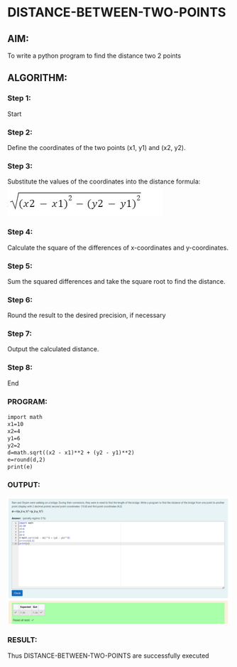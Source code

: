 # DISTANCE-BETWEEN-TWO-POINTS

## AIM:
To write a python program to find the distance two 2 points
## ALGORITHM:
### Step 1:
Start 
### Step 2:
Define the coordinates of the two points (x1, y1) and (x2, y2).
### Step 3: 
Substitute the values of the coordinates into the distance formula: 
![alt text](formula-1.JPG)
### Step 4:
Calculate the square of the differences of x-coordinates and y-coordinates.
### Step 5:
Sum the squared differences and take the square root to find the distance.
### Step 6:
Round the result to the desired precision, if necessary
### Step 7:
Output the calculated distance.
### Step 8:
End
### PROGRAM:

```
import math
x1=10
x2=4
y1=6
y2=2
d=math.sqrt((x2 - x1)**2 + (y2 - y1)**2)
e=round(d,2)
print(e)
```
### OUTPUT:
![alt text](<Screenshot 2024-03-09 214202.png>)
### RESULT:
Thus DISTANCE-BETWEEN-TWO-POINTS are successfully executed
